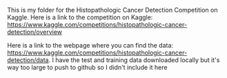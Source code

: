 This is my folder for the Histopathologic Cancer Detection Competition on Kaggle. Here is a link to the competition on Kaggle: https://www.kaggle.com/competitions/histopathologic-cancer-detection/overview 

Here is a link to the webpage where you can find the data: https://www.kaggle.com/competitions/histopathologic-cancer-detection/data. I have the test and training data downloaded locally but it's way too large to push to github so I didn't include it here
